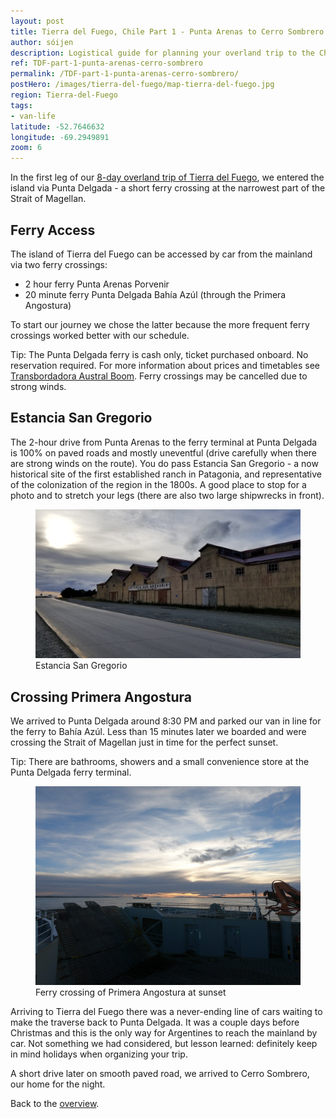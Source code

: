 ```yaml
---
layout: post
title: Tierra del Fuego, Chile Part 1 - Punta Arenas to Cerro Sombrero
author: sóijen
description: Logistical guide for planning your overland trip to the Chilean side of Tierra del Fuego. Details of the route between Punta Arenas and Cerro Sombrero.
ref: TDF-part-1-punta-arenas-cerro-sombrero
permalink: /TDF-part-1-punta-arenas-cerro-sombrero/
postHero: /images/tierra-del-fuego/map-tierra-del-fuego.jpg
region: Tierra-del-Fuego
tags:
- van-life
latitude: -52.7646632
longitude: -69.2949891
zoom: 6
---
```

In the first leg of our <a href="/tierra-del-fuego-van-overview/">8-day overland trip of Tierra del Fuego</a>, we entered the island via Punta Delgada - a short ferry crossing at the narrowest part of the Strait of Magellan.

<h2>Ferry Access</h2>

The island of Tierra del Fuego can be accessed by car from the mainland via two ferry crossings:
<ul class="post-stats bullets">
  <li>2 hour ferry Punta Arenas <i class="fa fa-arrow-right"></i> Porvenir</li>
  <li>20 minute ferry Punta Delgada <i class="fa fa-arrow-right"></i> Bahía Azúl (through the Primera Angostura)</li>
</ul>

To start our journey we chose the latter because the more frequent ferry crossings worked better with our schedule.

<i class="fa fa-info-circle" style="color:#FFB300"></i> Tip: The Punta Delgada ferry is cash only, ticket purchased onboard. No reservation required. For more information about prices and timetables see <a href="http://www.tabsa.cl/" target="_blank">Transbordadora Austral Boom</a>. Ferry crossings may be cancelled due to strong winds.

<h2>Estancia San Gregorio</h2>

The 2-hour drive from Punta Arenas to the ferry terminal at Punta Delgada is 100% on paved roads and mostly uneventful (drive carefully when there are strong winds on the route). You do pass Estancia San Gregorio - a now historical site of the first established ranch in Patagonia, and representative of the colonization of the region in the 1800s. A good place to stop for a photo and to stretch your legs (there are also two large shipwrecks in front).

<figure class="figure">
  <img class="image" src="/images/tierra-del-fuego/san-gregorio.jpg"
      alt="Estancia San Gregorio">
     <figcaption class="img-caption">Estancia San Gregorio</figcaption>
</figure>

<h2>Crossing Primera Angostura</h2>

We arrived to Punta Delgada around 8:30 PM and parked our van in line for the ferry to Bahía Azúl. Less than 15 minutes later we boarded and were crossing the Strait of Magellan just in time for the perfect sunset.

<i class="fa fa-info-circle" style="color:#FFB300"></i> Tip: There are bathrooms, showers and a small convenience store at the Punta Delgada ferry terminal.

<figure class="figure">
  <img class="image" src="/images/tierra-del-fuego/primera-angostura.jpg"
      alt="Ferry Primera Angostura">
     <figcaption class="img-caption">Ferry crossing of Primera Angostura at sunset</figcaption>
</figure>

Arriving to Tierra del Fuego there was a never-ending line of cars waiting to make the traverse back to Punta Delgada. It was a couple days before Christmas and this is the only way for Argentines to reach the mainland by car. Not something we had considered, but lesson learned: definitely keep in mind holidays when organizing your trip.

A short drive later on smooth paved road, we arrived to Cerro Sombrero, our home for the night.

Back to the <a href="/tierra-del-fuego-van-overview/">overview</a>.
